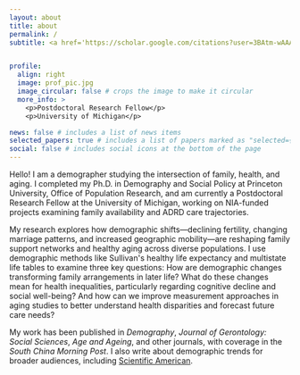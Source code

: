 ```yaml
---
layout: about
title: about
permalink: /
subtitle: <a href='https://scholar.google.com/citations?user=3BAtm-wAAAAJ&hl=en'>GoogleScholar</a>. <a href='https://orcid.org/0000-0002-1749-0769'>ORCID</a>. 


profile: 
  align: right
  image: prof_pic.jpg
  image_circular: false # crops the image to make it circular
  more_info: >
    <p>Postdoctoral Research Fellow</p>
    <p>University of Michigan</p>

news: false # includes a list of news items
selected_papers: true # includes a list of papers marked as "selected={true}"
social: false # includes social icons at the bottom of the page
---
```


Hello! I am a demographer studying the intersection of family, health, and aging. I completed my Ph.D. in Demography and Social Policy at Princeton University, Office of Population Research, and am currently a Postdoctoral Research Fellow at the University of Michigan, working on NIA-funded projects examining family availability and ADRD care trajectories.

My research explores how demographic shifts—declining fertility, changing marriage patterns, and increased geographic mobility—are reshaping family support networks and healthy aging across diverse populations. I use demographic methods like Sullivan's healthy life expectancy and multistate life tables to examine three key questions: How are demographic changes transforming family arrangements in later life? What do these changes mean for health inequalities, particularly regarding cognitive decline and social well-being? And how can we improve measurement approaches in aging studies to better understand health disparities and forecast future care needs?

My work has been published in *Demography*, *Journal of Gerontology: Social Sciences*, *Age and Ageing*, and other journals, with coverage in the *South China Morning Post*. I also write about demographic trends for broader audiences, including [Scientific American](https://scientificamerican.com/article/chinas-population-could-shrink-to-half-by-2100/).


